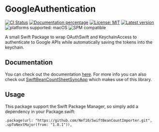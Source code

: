 # GoogleAuthentication

[![CI Status](https://github.com/Nef10/GoogleAuthentication/workflows/CI/badge.svg?event=push)](https://github.com/Nef10/GoogleAuthentication/actions?query=workflow%3A%22CI%22) [![Documentation percentage](https://nef10.github.io/GoogleAuthentication/badge.svg)](https://nef10.github.io/GoogleAuthentication/) [![License: MIT](https://img.shields.io/github/license/Nef10/GoogleAuthentication)](https://github.com/Nef10/GoogleAuthentication/blob/master/LICENSE) [![Latest version](https://img.shields.io/github/v/release/Nef10/GoogleAuthentication?label=SemVer&sort=semver)](https://github.com/Nef10/GoogleAuthentication/releases) ![platforms supported: macOS](https://img.shields.io/badge/platform-macOS-blue) ![SPM compatible](https://img.shields.io/badge/SPM-compatible-blue)

A small Swift Package to wrap OAuthSwift and KeychainAccess to authenticate to Google APIs while automatically saving the tokens into the keychain.

## Documentation

You can check out the documentation [here](https://nef10.github.io/GoogleAuthentication/Classes/Authentication.html). For more info you can also check out [SwiftBeanCountSheetSyncApp](https://github.com/Nef10/SwiftBeanCountSheetSyncApp) which makes use of this library.

## Usage

This package support the Swift Package Manager, so simply add a dependency in your Package.swift:

```
.package(url: "https://github.com/Nef10/SwiftBeanCountImporter.git", .upToNextMajor(from: "1.0.1")),
```
